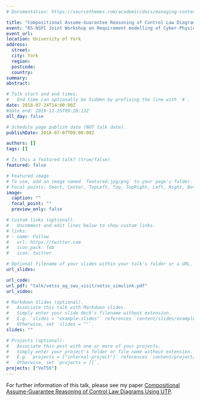 ```yaml
---
# Documentation: https://sourcethemes.com/academic/docs/managing-content/

title: "Compositional Assume-Guarantee Reasoning of Control Law Diagrams using UTP"
event: "RS-NSFC Joint Workshop on Requirement modelling of Cyber-Physical Systems"
event_url:
location: University of York
address: 
  street:
  city: York
  region:
  postcode:
  country:
summary: 
abstract:

# Talk start and end times.
#   End time can optionally be hidden by prefixing the line with `#`.
date: 2018-07-24T14:00:00Z
#date_end: 2019-11-25T09:28:13Z
all_day: false

# Schedule page publish date (NOT talk date).
publishDate: 2018-07-07T09:00:00Z

authors: []
tags: []

# Is this a featured talk? (true/false)
featured: false

# Featured image
# To use, add an image named `featured.jpg/png` to your page's folder. 
# Focal points: Smart, Center, TopLeft, Top, TopRight, Left, Right, BottomLeft, Bottom, BottomRight.
image:
  caption: ""
  focal_point: ""
  preview_only: false

# Custom links (optional).
#   Uncomment and edit lines below to show custom links.
# links:
# - name: Follow
#   url: https://twitter.com
#   icon_pack: fab
#   icon: twitter

# Optional filename of your slides within your talk's folder or a URL.
url_slides:

url_code:
url_pdf: "talk/vetss_ag_swu_visit/vetss_simulink.pdf"
url_video:

# Markdown Slides (optional).
#   Associate this talk with Markdown slides.
#   Simply enter your slide deck's filename without extension.
#   E.g. `slides = "example-slides"` references `content/slides/example-slides.md`.
#   Otherwise, set `slides = ""`.
slides: ""

# Projects (optional).
#   Associate this post with one or more of your projects.
#   Simply enter your project's folder or file name without extension.
#   E.g. `projects = ["internal-project"]` references `content/project/deep-learning/index.md`.
#   Otherwise, set `projects = []`.
projects: ["VeTSS"]
---
```


For further information of this talk, please see my paper [Compositional Assume-Guarantee Reasoning of Control Law Diagrams Using UTP](https://link.springer.com/chapter/10.1007%2F978-3-030-15792-0_10).

